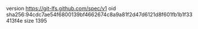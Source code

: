 version https://git-lfs.github.com/spec/v1
oid sha256:94cdc7ae54f6800139bf4662674c8a9a81f2d47d6121d8f601fb1b1f33413f4e
size 1395
